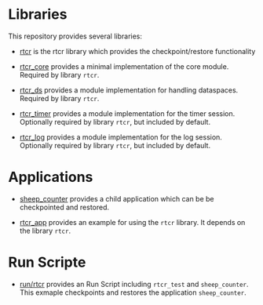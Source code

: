 # Libraries

This repository provides several libraries:

* [rtcr](lib/mk/rtcr.mk) is the rtcr library which provides the
  checkpoint/restore functionality
  
* [rtcr_core](lib/mk/rtcr_core.mk) provides a minimal implementation of the core
  module. Required by library `rtcr`.

* [rtcr_ds](lib/mk/rtcr_ds.mk) provides a module implementation for handling
  dataspaces. Required by library `rtcr`.
  
* [rtcr_timer](lib/mk/rtcr_timer.mk) provides a  module implementation for the
  timer session. Optionally required by library `rtcr`, but included by default.

* [rtcr_log](lib/mk/rtcr_log.mk) provides a  module implementation for the
  log session. Optionally required by library `rtcr`, but included by default.


# Applications

* [sheep_counter](src/app/sheep_counter/target.mk) provides a child application
  which can be be checkpointed and restored.

* [rtcr_app](src/app/rtcr_app/target.mk) provides an example for using the
  `rtcr` library. It depends on the library `rtcr`.


# Run Scripte

* [run/rtcr](run/rtcr.run) provides an Run Script including `rtcr_test` and
  `sheep_counter`. This exmaple checkpoints and restores the application
  `sheep_counter`.
  
  
